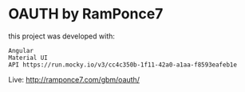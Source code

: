 # OAUTH by RamPonce7

this project was developed with: 

```
Angular
Material UI
API https://run.mocky.io/v3/cc4c350b-1f11-42a0-a1aa-f8593eafeb1e
```

Live: http://ramponce7.com/gbm/oauth/